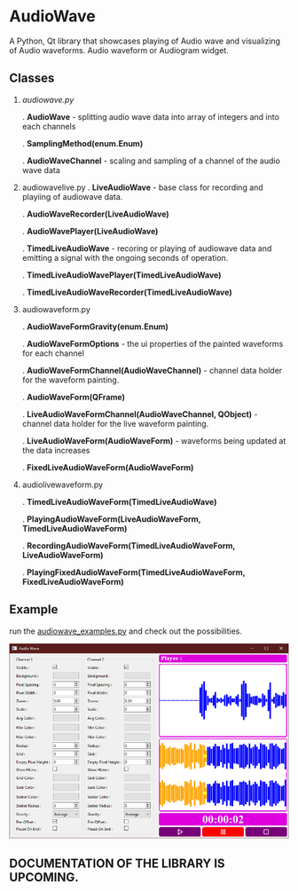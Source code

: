 
# AudioWave

A Python, Qt library that showcases playing of Audio wave and visualizing of Audio waveforms. Audio waveform or Audiogram widget.

## Classes

1. *audiowave.py*

    . **AudioWave** - splitting audio wave data into array of integers and into each channels

    . **SamplingMethod(enum.Enum)**
    
    . **AudioWaveChannel** - scaling and sampling of a channel of the audio wave data

2. audiowavelive.py
    . **LiveAudioWave** - base class for recording and playiing of audiowave data.

    . **AudioWaveRecorder(LiveAudioWave)**

    . **AudioWavePlayer(LiveAudioWave)**

    . **TimedLiveAudioWave** - recoring or playing of audiowave data and emitting a signal with the ongoing seconds of operation.

    . **TimedLiveAudioWavePlayer(TimedLiveAudioWave)**

    . **TimedLiveAudioWaveRecorder(TimedLiveAudioWave)**


3. audiowaveform.py

    . **AudioWaveFormGravity(enum.Enum)**

    . **AudioWaveFormOptions** - the ui properties of the painted waveforms for each channel

    . **AudioWaveFormChannel(AudioWaveChannel)** - channel data holder for the waveform painting.

    . **AudioWaveForm(QFrame)**

    . **LiveAudioWaveFormChannel(AudioWaveChannel, QObject)** - channel data holder for the live waveform painting.

    . **LiveAudioWaveForm(AudioWaveForm)** - waveforms being updated at the data increases

    . **FixedLiveAudioWaveForm(AudioWaveForm)**

4. audiolivewaveform.py

    . **TimedLiveAudioWaveForm(TimedLiveAudioWave)**
    
    . **PlayingAudioWaveForm(LiveAudioWaveForm, TimedLiveAudioWaveForm)**
    
    . **RecordingAudioWaveForm(TimedLiveAudioWaveForm, LiveAudioWaveForm)**
    
    . **PlayingFixedAudioWaveForm(TimedLiveAudioWaveForm, FixedLiveAudioWaveForm)**

## Example
run the [audiowave_examples.py](tests\audiowave_examples.py) and check out the possibilities.

![audiowave_examples.png](tests\test.PNG)


## DOCUMENTATION OF THE LIBRARY IS UPCOMING.
